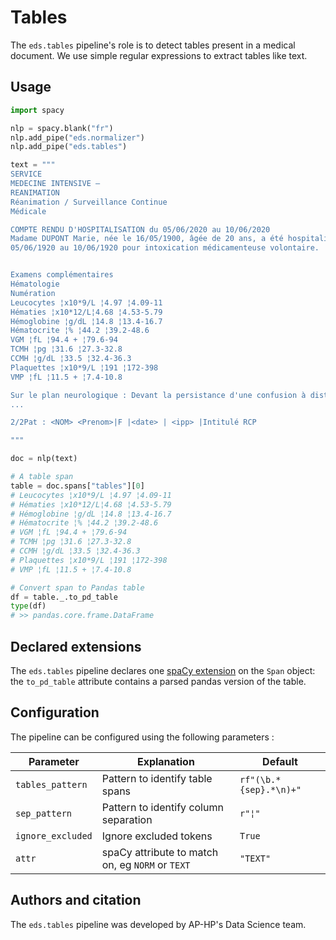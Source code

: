 # Tables

The `eds.tables` pipeline's role is to detect tables present in a medical document.
We use simple regular expressions to extract tables like text.

## Usage

```python
import spacy

nlp = spacy.blank("fr")
nlp.add_pipe("eds.normalizer")
nlp.add_pipe("eds.tables")

text = """
SERVICE
MEDECINE INTENSIVE –
REANIMATION
Réanimation / Surveillance Continue
Médicale

COMPTE RENDU D'HOSPITALISATION du 05/06/2020 au 10/06/2020
Madame DUPONT Marie, née le 16/05/1900, âgée de 20 ans, a été hospitalisée en réanimation du
05/06/1920 au 10/06/1920 pour intoxication médicamenteuse volontaire.


Examens complémentaires
Hématologie
Numération
Leucocytes ¦x10*9/L ¦4.97 ¦4.09-11
Hématies ¦x10*12/L¦4.68 ¦4.53-5.79
Hémoglobine ¦g/dL ¦14.8 ¦13.4-16.7
Hématocrite ¦% ¦44.2 ¦39.2-48.6
VGM ¦fL ¦94.4 + ¦79.6-94
TCMH ¦pg ¦31.6 ¦27.3-32.8
CCMH ¦g/dL ¦33.5 ¦32.4-36.3
Plaquettes ¦x10*9/L ¦191 ¦172-398
VMP ¦fL ¦11.5 + ¦7.4-10.8

Sur le plan neurologique : Devant la persistance d'une confusion à distance de l'intoxication au
...

2/2Pat : <NOM> <Prenom>|F |<date> | <ipp> |Intitulé RCP

"""

doc = nlp(text)

# A table span
table = doc.spans["tables"][0]
# Leucocytes ¦x10*9/L ¦4.97 ¦4.09-11
# Hématies ¦x10*12/L¦4.68 ¦4.53-5.79
# Hémoglobine ¦g/dL ¦14.8 ¦13.4-16.7
# Hématocrite ¦% ¦44.2 ¦39.2-48.6
# VGM ¦fL ¦94.4 + ¦79.6-94
# TCMH ¦pg ¦31.6 ¦27.3-32.8
# CCMH ¦g/dL ¦33.5 ¦32.4-36.3
# Plaquettes ¦x10*9/L ¦191 ¦172-398
# VMP ¦fL ¦11.5 + ¦7.4-10.8

# Convert span to Pandas table
df = table._.to_pd_table
type(df)
# >> pandas.core.frame.DataFrame
```

## Declared extensions

The `eds.tables` pipeline declares one [spaCy extension](https://spacy.io/usage/processing-pipelines#custom-components-attributes) on the `Span` object: the `to_pd_table` attribute contains a parsed pandas version of the table.

## Configuration

The pipeline can be configured using the following parameters :

| Parameter        | Explanation                                      | Default                           |
|------------------|--------------------------------------------------|-----------------------------------|
| `tables_pattern`       | Pattern to identify table spans     | `rf"(\b.*{sep}.*\n)+"` |
| `sep_pattern`       |Pattern to identify column separation              | `r"¦"` |
| `ignore_excluded`      | Ignore excluded tokens     | `True`  |
| `attr`           | spaCy attribute to match on, eg `NORM` or `TEXT` | `"TEXT"`                          |

## Authors and citation

The `eds.tables` pipeline was developed by AP-HP's Data Science team.
